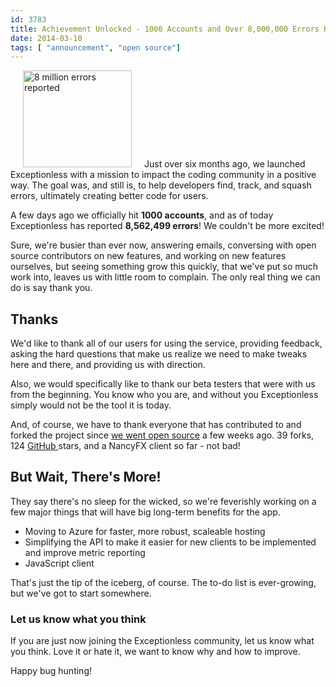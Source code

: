 ```yaml
---
id: 3783
title: Achievement Unlocked - 1000 Accounts and Over 8,000,000 Errors Reported!
date: 2014-03-10
tags: [ "announcement", "open source"]
---
```

<img loading="lazy" class="alignright size-full wp-image-3789" style="margin-left: 20px; margin-right: 20px;" alt="8 million errors reported" src="/assets/img/news/8-million-errors.png" width="174" height="155" data-id="3789" />Just over six months ago, we launched Exceptionless with a mission to impact the coding community in a positive way. The goal was, and still is, to help developers find, track, and squash errors, ultimately creating better code for users.

A few days ago we officially hit **1000 accounts**, and as of today Exceptionless has reported **8,562,499 errors**! We couldn't be more excited!<!--more-->

Sure, we're busier than ever now, answering emails, conversing with open source contributors on new features, and working on new features ourselves, but seeing something grow this quickly, that we've put so much work into, leaves us with little room to complain. The only real thing we can do is say thank you.

## Thanks

We'd like to thank all of our users for using the service, providing feedback, asking the hard questions that make us realize we need to make tweaks here and there, and providing us with direction.

Also, we would specifically like to thank our beta testers that were with us from the beginning. You know who you are, and without you Exceptionless simply would not be the tool it is today.

And, of course, we have to thank everyone that has contributed to and forked the project since [we went open source](/fork-us-exceptionless-goes-open-source/ "Exceptionless Goes Open Source") a few weeks ago. 39 forks, 124 <a title="Exceptionless on GitHub" href="https://github.com/exceptionless/Exceptionless" target="_blank">GitHub </a>stars, and a NancyFX client so far - not bad!

## But Wait, There's More!

They say there's no sleep for the wicked, so we're feverishly working on a few major things that will have big long-term benefits for the app.

* Moving to Azure for faster, more robust, scaleable hosting
* Simplifying the API to make it easier for new clients to be implemented and improve metric reporting
* JavaScript client

That's just the tip of the iceberg, of course. The to-do list is ever-growing, but we've got to start somewhere.

### Let us know what you think

If you are just now joining the Exceptionless community, let us know what you think. Love it or hate it, we want to know why and how to improve.

Happy bug hunting!
